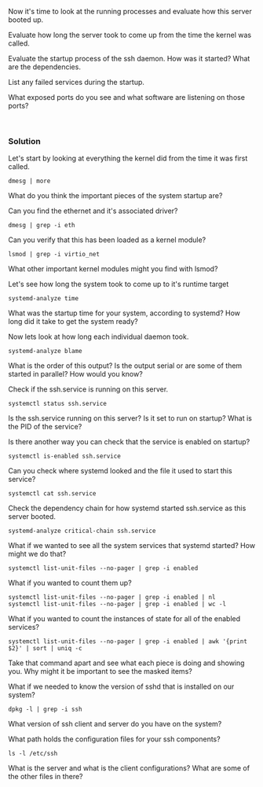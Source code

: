 Now it's time to look at the running processes and evaluate how this server booted up.

Evaluate how long the server took to come up from the time the kernel was called.

Evaluate the startup process of the ssh daemon. How was it started? What are the dependencies.

List any failed services during the startup.

What exposed ports do you see and what software are listening on those ports?

<br>

### Solution



Let's start by looking at everything the kernel did from the time it was first called.

```plain
dmesg | more
```

What do you think the important pieces of the system startup are?

Can you find the ethernet and it's associated driver?

```plain
dmesg | grep -i eth
```

Can you verify that this has been loaded as a kernel module?

```plain
lsmod | grep -i virtio_net
```

What other important kernel modules might you find with lsmod?

Let's see how long the system took to come up to it's runtime target

```plain
systemd-analyze time
```

What was the startup time for your system, according to systemd? How long did it take to get the system ready?

Now lets look at how long each individual daemon took.

```plain
systemd-analyze blame
```

What is the order of this output? Is the output serial or are some of them started in parallel? How would you know?

Check if the ssh.service is running on this server.

```plain
systemctl status ssh.service
```

Is the ssh.service running on this server? Is it set to run on startup? What is the PID of the service? 

Is there another way you can check that the service is enabled on startup?

```plain
systemctl is-enabled ssh.service
```

Can you check where systemd looked and the file it used to start this service?

```plain
systemctl cat ssh.service
```

Check the dependency chain for how systemd started ssh.service as this server booted.

```plain
systemd-analyze critical-chain ssh.service
```

What if we wanted to see all the system services that systemd started? How might we do that?

```plain
systemctl list-unit-files --no-pager | grep -i enabled
```

What if you wanted to count them up?

```plain
systemctl list-unit-files --no-pager | grep -i enabled | nl
systemctl list-unit-files --no-pager | grep -i enabled | wc -l
```

What if you wanted to count the instances of state for all of the enabled services?

```plain
systemctl list-unit-files --no-pager | grep -i enabled | awk '{print $2}' | sort | uniq -c
```

Take that command apart and see what each piece is doing and showing you. Why might it be important to see the masked items?

What if we needed to know the version of sshd that is installed on our system? 

```plain
dpkg -l | grep -i ssh
```

What version of ssh client and server do you have on the system?

What path holds the configuration files for your ssh components?

```plain
ls -l /etc/ssh
```

What is the server and what is the client configurations? What are some of the other files in there?

